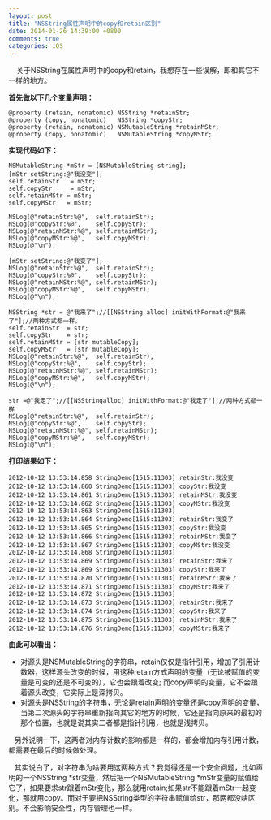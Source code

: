 ```yaml
---
layout: post
title: "NSString属性声明中的copy和retain区别"
date: 2014-01-26 14:39:00 +0800
comments: true
categories: iOS
---
```


    关于NSString在属性声明中的copy和retain，我想存在一些误解，即和其它不一样的地方。


**首先做以下几个变量声明：**   

	@property (retain, nonatomic) NSString *retainStr;
	@property (copy, nonatomic)   NSString *copyStr;
	@property (retain, nonatomic) NSMutableString *retainMStr;
	@property (copy, nonatomic)   NSMutableString *copyMStr;

 
**实现代码如下：**

    NSMutableString *mStr = [NSMutableString string];
    [mStr setString:@"我没变"];
    self.retainStr   = mStr;
    self.copyStr     = mStr;
    self.retainMStr = mStr;
    self.copyMStr   = mStr;
    
    NSLog(@"retainStr:%@",  self.retainStr);
    NSLog(@"copyStr:%@",    self.copyStr);
    NSLog(@"retainMStr:%@", self.retainMStr);
    NSLog(@"copyMStr:%@",   self.copyMStr);
    NSLog(@"\n");
    
    [mStr setString:@"我变了"];
    NSLog(@"retainStr:%@",  self.retainStr);
    NSLog(@"copyStr:%@",    self.copyStr);
    NSLog(@"retainMStr:%@", self.retainMStr);
    NSLog(@"copyMStr:%@",   self.copyMStr);
    NSLog(@"\n");
    
	NSString *str = @"我来了";//[[NSString alloc] initWithFormat:@"我来了"];//两种方式都一样。
    self.retainStr  = str;
    self.copyStr    = str;
    self.retainMStr = [str mutableCopy];
    self.copyMStr   = [str mutableCopy];
    NSLog(@"retainStr:%@",  self.retainStr);
    NSLog(@"copyStr:%@",    self.copyStr);
    NSLog(@"retainMStr:%@", self.retainMStr);
    NSLog(@"copyMStr:%@",   self.copyMStr);
    NSLog(@"\n");
    
    str =@"我走了";//[[NSStringalloc] initWithFormat:@"我走了"];//两种方式都一样
    NSLog(@"retainStr:%@",  self.retainStr);
    NSLog(@"copyStr:%@",    self.copyStr);
    NSLog(@"retainMStr:%@", self.retainMStr);
    NSLog(@"copyMStr:%@",   self.copyMStr);
    NSLog(@"\n");

**打印结果如下：**

	2012-10-12 13:53:14.858 StringDemo[1515:11303] retainStr:我没变
	2012-10-12 13:53:14.860 StringDemo[1515:11303] copyStr:我没变
	2012-10-12 13:53:14.861 StringDemo[1515:11303] retainMStr:我没变
	2012-10-12 13:53:14.862 StringDemo[1515:11303] copyMStr:我没变
	2012-10-12 13:53:14.863 StringDemo[1515:11303] 
	2012-10-12 13:53:14.864 StringDemo[1515:11303] retainStr:我变了
	2012-10-12 13:53:14.865 StringDemo[1515:11303] copyStr:我没变
	2012-10-12 13:53:14.866 StringDemo[1515:11303] retainMStr:我变了
	2012-10-12 13:53:14.867 StringDemo[1515:11303] copyMStr:我没变
	2012-10-12 13:53:14.868 StringDemo[1515:11303] 
	2012-10-12 13:53:14.869 StringDemo[1515:11303] retainStr:我来了
	2012-10-12 13:53:14.869 StringDemo[1515:11303] copyStr:我来了
	2012-10-12 13:53:14.870 StringDemo[1515:11303] retainMStr:我来了
	2012-10-12 13:53:14.871 StringDemo[1515:11303] copyMStr:我来了
	2012-10-12 13:53:14.872 StringDemo[1515:11303] 
	2012-10-12 13:53:14.873 StringDemo[1515:11303] retainStr:我来了
	2012-10-12 13:53:14.874 StringDemo[1515:11303] copyStr:我来了
	2012-10-12 13:53:14.875 StringDemo[1515:11303] retainMStr:我来了
	2012-10-12 13:53:14.876 StringDemo[1515:11303] copyMStr:我来了

**由此可以看出：**

* 对源头是NSMutableString的字符串，retain仅仅是指针引用，增加了引用计数器，这样源头改变的时候，用这种retain方式声明的变量（无论被赋值的变量是可变的还是不可变的），它也会跟着改变; 而copy声明的变量，它不会跟着源头改变，它实际上是深拷贝。
* 对源头是NSString的字符串，无论是retain声明的变量还是copy声明的变量，当第二次源头的字符串重新指向其它的地方的时候，它还是指向原来的最初的那个位置，也就是说其实二者都是指针引用，也就是浅拷贝。

   另外说明一下，这两者对内存计数的影响都是一样的，都会增加内存引用计数，都需要在最后的时候做处理。

   其实说白了，对字符串为啥要用这两种方式？我觉得还是一个安全问题，比如声明的一个NSString *str变量，然后把一个NSMutableString *mStr变量的赋值给它了，如果要求str跟着mStr变化，那么就用retain;如果str不能跟着mStr一起变化，那就用copy。而对于要把NSString类型的字符串赋值给str，那两都没啥区别。不会影响安全性，内存管理也一样。

